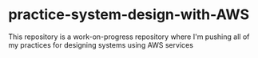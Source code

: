 # practice-system-design-with-AWS

This repository is a work-on-progress repository where I'm pushing all of my practices for designing systems using AWS services
